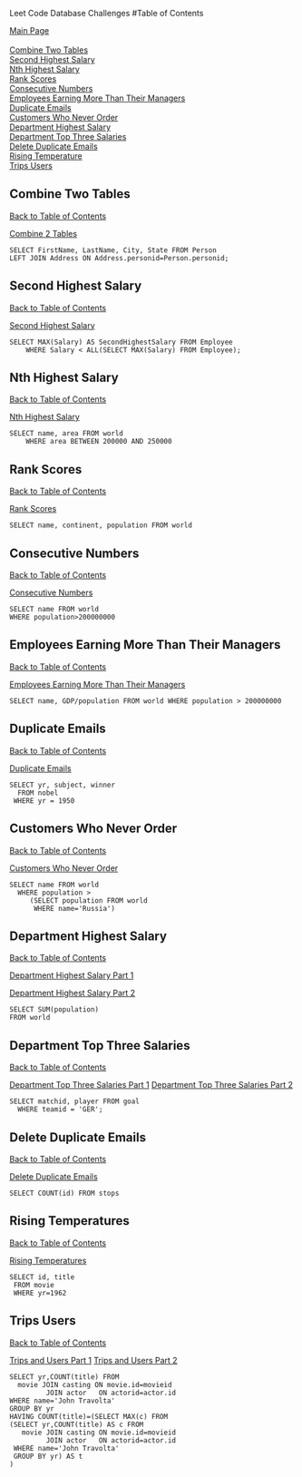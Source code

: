 Leet Code Database Challenges
#Table of Contents

[Main Page](https://github.com/asantos3026/lisa-aileen-sql/blob/master/README.md)<br><br>
[Combine Two Tables](#combine-two-tables)<br>
[Second Highest Salary](#second-highest-salary)<br>
[Nth Highest Salary](#nth-highest-salary)<br>
[Rank Scores](#rank-scores)<br>
[Consecutive Numbers](#consecutive-numbers)<br>
[Employees Earning More Than Their Managers](#employees-earning-more-than-their-managers)<br>
[Duplicate Emails](#duplicate-emails)<br>
[Customers Who Never Order](#customers-who-never-order)<br>
[Department Highest Salary](#department-highest-salary)<br>
[Department Top Three Salaries](#department-top-three-salaries)<br>
[Delete Duplicate Emails](#delete-duplicate-emails)<br>
[Rising Temperature](#rising-temperature)<br>
[Trips Users](#trips-users)<br>

## Combine Two Tables
[Back to Table of Contents](#table-of-contents)

[Combine 2 Tables](http://i.imgur.com/Y9AsIfj.png)


```
SELECT FirstName, LastName, City, State FROM Person
LEFT JOIN Address ON Address.personid=Person.personid;
```

## Second Highest Salary
[Back to Table of Contents](#table-of-contents)

[Second Highest Salary](http://i.imgur.com/x2DGGfN.png)

```
SELECT MAX(Salary) AS SecondHighestSalary FROM Employee 
    WHERE Salary < ALL(SELECT MAX(Salary) FROM Employee);
```

## Nth Highest Salary
[Back to Table of Contents](#table-of-contents)

[Nth Highest Salary](http://i.imgur.com/7Zdr9xO.png)

```
SELECT name, area FROM world
    WHERE area BETWEEN 200000 AND 250000
```

## Rank Scores
[Back to Table of Contents](#table-of-contents)

[Rank Scores](http://i.imgur.com/prWt6ZZ.png)

```
SELECT name, continent, population FROM world
```

## Consecutive Numbers
[Back to Table of Contents](#table-of-contents)

[Consecutive Numbers](http://i.imgur.com/aOt4kPH.png)


```
SELECT name FROM world
WHERE population>200000000
```

## Employees Earning More Than Their Managers
[Back to Table of Contents](#table-of-contents)

[Employees Earning More Than Their Managers](http://i.imgur.com/aOt4kPH.png)


```
SELECT name, GDP/population FROM world WHERE population > 200000000
```

## Duplicate Emails
[Back to Table of Contents](#table-of-contents)

[Duplicate Emails](http://i.imgur.com/KjWmY9n.png)

```
SELECT yr, subject, winner
  FROM nobel
 WHERE yr = 1950
```

## Customers Who Never Order
[Back to Table of Contents](#table-of-contents)


[Customers Who Never Order](http://i.imgur.com/GcLdsCk.png)

```
SELECT name FROM world
  WHERE population >
     (SELECT population FROM world
      WHERE name='Russia')
```


## Department Highest Salary
[Back to Table of Contents](#table-of-contents)

[Department Highest Salary Part 1](http://i.imgur.com/GJvJRwx.png)

[Department Highest Salary Part 2](http://i.imgur.com/8HMfgke.png)

```
SELECT SUM(population)
FROM world
```

## Department Top Three Salaries
[Back to Table of Contents](#table-of-contents)

[Department Top Three Salaries Part 1](http://i.imgur.com/MZK0e3M.png)
[Department Top Three Salaries Part 2](http://i.imgur.com/iDsfOnY.png)

```
SELECT matchid, player FROM goal 
  WHERE teamid = 'GER';
```

## Delete Duplicate Emails
[Back to Table of Contents](#table-of-contents)

[Delete Duplicate Emails](http://i.imgur.com/aolwsNw.png)

```
SELECT COUNT(id) FROM stops
```

## Rising Temperatures
[Back to Table of Contents](#table-of-contents)

[Rising Temperatures](http://i.imgur.com/uVkmiLj.png)

```
SELECT id, title
 FROM movie
 WHERE yr=1962
```

## Trips Users
[Back to Table of Contents](#table-of-contents)

[Trips and Users Part 1](http://i.imgur.com/y7yt9Cp.png)
[Trips and Users Part 2](http://i.imgur.com/Z8Qxdgg.png)

```
SELECT yr,COUNT(title) FROM
  movie JOIN casting ON movie.id=movieid
         JOIN actor   ON actorid=actor.id
WHERE name='John Travolta'
GROUP BY yr
HAVING COUNT(title)=(SELECT MAX(c) FROM
(SELECT yr,COUNT(title) AS c FROM
   movie JOIN casting ON movie.id=movieid
         JOIN actor   ON actorid=actor.id
 WHERE name='John Travolta'
 GROUP BY yr) AS t
)
```
